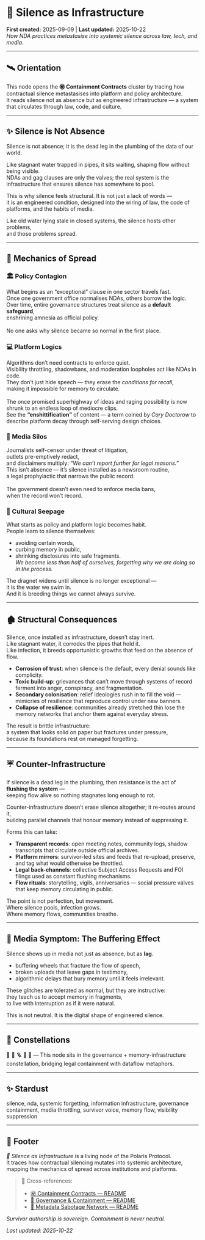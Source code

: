 # 🎈 Silence as Infrastructure  
**First created:** 2025-09-09 | **Last updated:** 2025-10-22  
*How NDA practices metastasise into systemic silence across law, tech, and media.*  

---

## 🛰 Orientation  
This node opens the **㊙ Containment Contracts** cluster by tracing how contractual silence metastasises into platform and policy architecture.  
It reads silence not as absence but as engineered infrastructure — a system that circulates through law, code, and culture.

---

## ✨ Silence is Not Absence  

Silence is not absence; it is the dead leg in the plumbing of the data of our world.  

Like stagnant water trapped in pipes, it sits waiting, shaping flow without being visible.  
NDAs and gag clauses are only the valves; the real system is the infrastructure that ensures silence has somewhere to pool.  

This is why silence feels structural. It is not just a lack of words —  
it is an engineered condition, designed into the wiring of law, the code of platforms, and the habits of media.  

Like old water lying stale in closed systems, the silence hosts other problems,  
and those problems spread.  

---

## 🦠 Mechanics of Spread  

### 🏛️ Policy Contagion  
What begins as an “exceptional” clause in one sector travels fast.  
Once one government office normalises NDAs, others borrow the logic.  
Over time, entire governance structures treat silence as a **default safeguard**,  
enshrining amnesia as official policy. <br><br> 
No one asks why silence became so normal in the first place.  

### 💻 Platform Logics  
Algorithms don’t need contracts to enforce quiet.  
Visibility throttling, shadowbans, and moderation loopholes act like NDAs in code.  
They don’t just hide speech — they erase the *conditions for recall*,  
making it impossible for memory to circulate.  <br><br> 
The once promised superhighway of ideas and raging possibility is now shrunk to an endless loop of mediocre clips.  
See the **“enshittification”** of content — a term coined by *Cory Doctorow* to describe platform decay through self-serving design choices.  

### 📰 Media Silos  
Journalists self-censor under threat of litigation,  
outlets pre-emptively redact,  
and disclaimers multiply: *“We can’t report further for legal reasons.”*  
This isn’t absence — it’s silence installed as a newsroom routine,  
a legal prophylactic that narrows the public record.  <br><br> 
The government doesn’t even need to enforce media bans,  
when the record won’t record.  

### 🌊 Cultural Seepage  
What starts as policy and platform logic becomes habit.  
People learn to silence themselves:  
- avoiding certain words,  
- curbing memory in public,  
- shrinking disclosures into safe fragments. <br>
*We become less than half of ourselves, forgetting why we are doing so in the process.*  

The dragnet widens until silence is no longer exceptional —  
it is the water we swim in.  
And it is breeding things we cannot always survive.  

---

## 🏚️ Structural Consequences  

Silence, once installed as infrastructure, doesn’t stay inert.  
Like stagnant water, it corrodes the pipes that hold it.  
Like infection, it breeds opportunistic growths that feed on the absence of flow.  

- **Corrosion of trust**: when silence is the default, every denial sounds like complicity.  
- **Toxic build-up**: grievances that can’t move through systems of record ferment into anger, conspiracy, and fragmentation.  
- **Secondary colonisation**: relief ideologies rush in to fill the void — mimicries of resilience that reproduce control under new banners.  
- **Collapse of resilience**: communities already stretched thin lose the memory networks that anchor them against everyday stress.  

The result is brittle infrastructure:  
a system that looks solid on paper but fractures under pressure,  
because its foundations rest on managed forgetting.  

---

## ☔ Counter-Infrastructure  

If silence is a dead leg in the plumbing, then resistance is the act of **flushing the system** —  
keeping flow alive so nothing stagnates long enough to rot.  

Counter-infrastructure doesn’t erase silence altogether; it re-routes around it,  
building parallel channels that honour memory instead of suppressing it.  

Forms this can take:  
- **Transparent records**: open meeting notes, community logs, shadow transcripts that circulate outside official archives.  
- **Platform mirrors**: survivor-led sites and feeds that re-upload, preserve, and tag what would otherwise be throttled.  
- **Legal back-channels**: collective Subject Access Requests and FOI filings used as constant flushing mechanisms.  
- **Flow rituals**: storytelling, vigils, anniversaries — social pressure valves that keep memory circulating in public.  

The point is not perfection, but movement.  
Where silence pools, infection grows.  
Where memory flows, communities breathe.  

---

## 🧠 Media Symptom: The Buffering Effect  

Silence shows up in media not just as absence, but as **lag**.  
- buffering wheels that fracture the flow of speech,  
- broken uploads that leave gaps in testimony,  
- algorithmic delays that bury memory until it feels irrelevant.  

These glitches are tolerated as normal, but they are instructive:  
they teach us to accept memory in fragments,  
to live with interruption as if it were natural.  

This is not neutral. It is the digital shape of engineered silence.  

---

## 🌌 Constellations  

🎈 🧿 🪜 🧠 🔮 — This node sits in the governance + memory-infrastructure constellation, bridging legal containment with dataflow metaphors.  

---

## ✨ Stardust  

silence, nda, systemic forgetting, information infrastructure, governance containment, media throttling, survivor voice, memory flow, visibility suppression  

---

## 🏮 Footer  

*🎈 Silence as Infrastructure* is a living node of the Polaris Protocol.  
It traces how contractual silencing mutates into systemic architecture, mapping the mechanics of spread across institutions and platforms.  

> 📡 Cross-references:
> 
> - [㊙ Containment Contracts — README](./README.md)  
> - [🏯 Governance & Containment — README](../README.md)  
> - [🧠 Metadata Sabotage Network — README](../../README.md)  

*Survivor authorship is sovereign. Containment is never neutral.*  

_Last updated: 2025-10-22_
